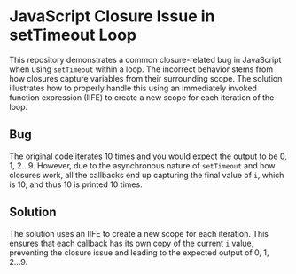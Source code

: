 # JavaScript Closure Issue in setTimeout Loop

This repository demonstrates a common closure-related bug in JavaScript when using `setTimeout` within a loop.  The incorrect behavior stems from how closures capture variables from their surrounding scope.  The solution illustrates how to properly handle this using an immediately invoked function expression (IIFE) to create a new scope for each iteration of the loop.

## Bug
The original code iterates 10 times and you would expect the output to be 0, 1, 2...9. However, due to the asynchronous nature of `setTimeout` and how closures work, all the callbacks end up capturing the final value of `i`, which is 10, and thus 10 is printed 10 times.

## Solution
The solution uses an IIFE to create a new scope for each iteration. This ensures that each callback has its own copy of the current `i` value, preventing the closure issue and leading to the expected output of 0, 1, 2...9.